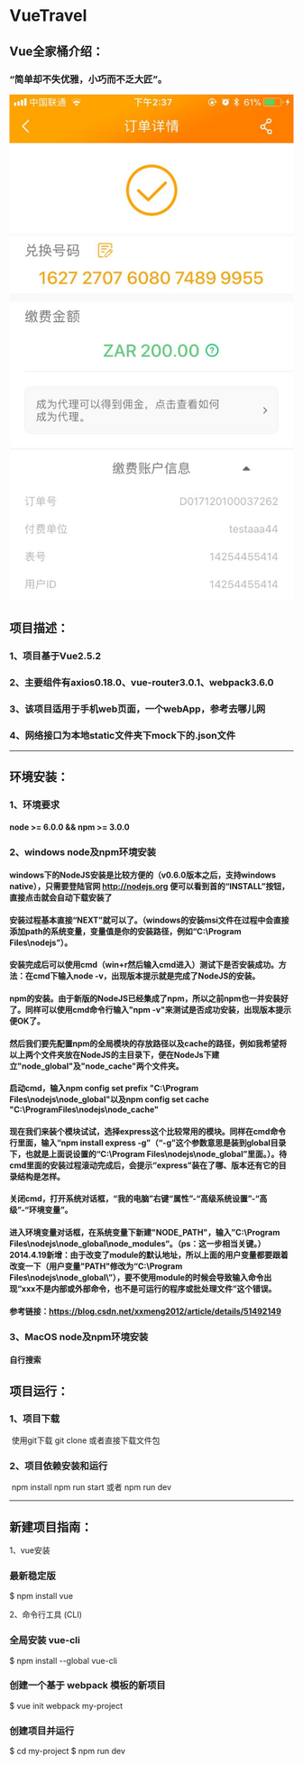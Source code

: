 # VueTravel

## Vue全家桶介绍：
### “简单却不失优雅，小巧而不乏大匠”。
![](mdImg/1.png)

## 项目描述：
### 1、项目基于Vue2.5.2
### 2、主要组件有axios0.18.0、vue-router3.0.1、webpack3.6.0
### 3、该项目适用于手机web页面，一个webApp，参考去哪儿网
### 4、网络接口为本地static文件夹下mock下的.json文件

**********************
## 环境安装：
### 1、环境要求
#### node >= 6.0.0 && npm >= 3.0.0

### 2、windows node及npm环境安装
#### windows下的NodeJS安装是比较方便的（v0.6.0版本之后，支持windows native），只需要登陆官网 http://nodejs.org 便可以看到首的“INSTALL”按钮，直接点击就会自动下载安装了
#### 安装过程基本直接“NEXT”就可以了。（windows的安装msi文件在过程中会直接添加path的系统变量，变量值是你的安装路径，例如“C:\Program Files\nodejs”）。
#### 安装完成后可以使用cmd（win+r然后输入cmd进入）测试下是否安装成功。方法：在cmd下输入node -v，出现版本提示就是完成了NodeJS的安装。
#### npm的安装。由于新版的NodeJS已经集成了npm，所以之前npm也一并安装好了。同样可以使用cmd命令行输入"npm -v"来测试是否成功安装，出现版本提示便OK了。
#### 然后我们要先配置npm的全局模块的存放路径以及cache的路径，例如我希望将以上两个文件夹放在NodeJS的主目录下，便在NodeJs下建立"node_global"及"node_cache"两个文件夹。
#### 启动cmd，输入npm config set prefix "C:\Program Files\nodejs\node_global"以及npm config set cache "C:\ProgramFiles\nodejs\node_cache"
#### 现在我们来装个模块试试，选择express这个比较常用的模块。同样在cmd命令行里面，输入“npm install express -g”（“-g”这个参数意思是装到global目录下，也就是上面说设置的“C:\Program Files\nodejs\node_global”里面。）。待cmd里面的安装过程滚动完成后，会提示“express”装在了哪、版本还有它的目录结构是怎样。
#### 关闭cmd，打开系统对话框，“我的电脑”右键“属性”-“高级系统设置”-“高级”-“环境变量”。
#### 进入环境变量对话框，在系统变量下新建"NODE_PATH"，输入”C:\Program Files\nodejs\node_global\node_modules“。（ps：这一步相当关键。）2014.4.19新增：由于改变了module的默认地址，所以上面的用户变量都要跟着改变一下（用户变量"PATH"修改为“C:\Program Files\nodejs\node_global\”），要不使用module的时候会导致输入命令出现“xxx不是内部或外部命令，也不是可运行的程序或批处理文件”这个错误。
#### 参考链接：https://blog.csdn.net/xxmeng2012/article/details/51492149

### 3、MacOS node及npm环境安装
#### 自行搜索

## 项目运行：
### 1、项目下载
  使用git下载 git clone 或者直接下载文件包
### 2、项目依赖安装和运行
  npm install
  npm run start 或者 npm run dev

**********************
## 新建项目指南：
1、vue安装
### 最新稳定版
$ npm install vue

2、命令行工具 (CLI)
### 全局安装 vue-cli
$ npm install --global vue-cli
### 创建一个基于 webpack 模板的新项目
$ vue init webpack my-project
### 创建项目并运行
$ cd my-project
$ npm run dev
